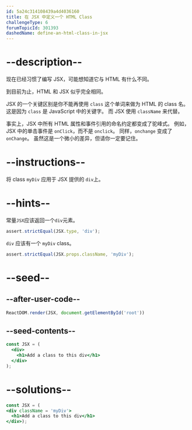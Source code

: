 ```yaml
---
id: 5a24c314108439a4d4036160
title: 在 JSX 中定义一个 HTML Class
challengeType: 6
forumTopicId: 301393
dashedName: define-an-html-class-in-jsx
---
```


# --description--

现在已经习惯了编写 JSX，可能想知道它与 HTML 有什么不同。

到目前为止，HTML 和 JSX 似乎完全相同。

JSX 的一个关键区别是你不能再使用 `class` 这个单词来做为 HTML 的 class 名。 这是因为 `class` 是 JavaScript 中的关键字。 而 JSX 使用 `className` 来代替。

事实上，JSX 中所有 HTML 属性和事件引用的命名约定都变成了驼峰式。 例如，JSX 中的单击事件是 `onClick`，而不是 `onclick`。 同样，`onchange` 变成了`onChange`。 虽然这是一个微小的差异，但请你一定要记住。

# --instructions--

将 class `myDiv` 应用于 JSX 提供的 `div`上。

# --hints--

常量`JSX`应该返回一个`div`元素。

```js
assert.strictEqual(JSX.type, 'div');
```

`div` 应该有一个 `myDiv` class。

```js
assert.strictEqual(JSX.props.className, 'myDiv');
```

# --seed--

## --after-user-code--

```jsx
ReactDOM.render(JSX, document.getElementById('root'))
```

## --seed-contents--

```jsx
const JSX = (
  <div>
    <h1>Add a class to this div</h1>
  </div>
);
```

# --solutions--

```jsx
const JSX = (
<div className = 'myDiv'>
  <h1>Add a class to this div</h1>
</div>);
```
